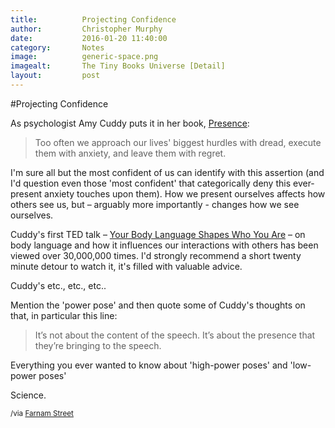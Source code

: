 ```yaml
---
title:			Projecting Confidence
author:			Christopher Murphy
date:			2016-01-20 11:40:00
category: 		Notes
image:			generic-space.png
imagealt:		The Tiny Books Universe [Detail]
layout:			post
---
```



#Projecting Confidence

As psychologist Amy Cuddy puts it in her book, [Presence][01]:

> Too often we approach our lives' biggest hurdles with dread, execute them with anxiety, and leave them with regret.

I'm sure all but the most confident of us can identify with this assertion (and I'd question even those 'most confident' that categorically deny this ever-present anxiety touches upon them). How we present ourselves affects how others see us, but – arguably more importantly - changes how we see ourselves.

Cuddy's first TED talk – [Your Body Language Shapes Who You Are][02] – on body language and how it influences our interactions with others has been viewed over 30,000,000 times. I'd strongly recommend a short twenty minute detour to watch it, it's filled with valuable advice.

Cuddy's etc., etc., etc..

Mention the 'power pose' and then quote some of Cuddy's thoughts on that, in particular this line:

> It’s not about the content of the speech. It’s about the presence that they’re bringing to the speech.

Everything you ever wanted to know about 'high-power poses' and 'low-power poses' 


Science.

<small>/via [Farnam Street](https://www.farnamstreetblog.com/2016/01/amy-cuddy-body-language/)</small>


[01]: http://www.amazon.co.uk/Presence-Bringing-Boldest-Biggest-Challenges/dp/1409156001/ref=sr_1_1?ie=UTF8&qid=1453335049&sr=8-1&keywords=presence "Presence: Bringing Your Boldest Self to Your Biggest Challenges"
[02]: https://www.ted.com/talks/amy_cuddy_your_body_language_shapes_who_you_are?language=en "Amy Cuddy: Your Body Language Shapes Who You Are"